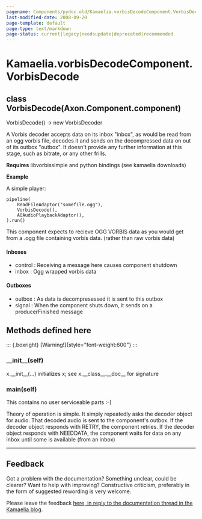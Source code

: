```yaml
---
pagename: Components/pydoc.old/Kamaelia.vorbisDecodeComponent.VorbisDecode
last-modified-date: 2008-09-20
page-template: default
page-type: text/markdown
page-status: current|legacy|needsupdate|deprecated|recommended
---
```

Kamaelia.vorbisDecodeComponent.VorbisDecode
===========================================

class VorbisDecode(Axon.Component.component)
--------------------------------------------

VorbisDecode() -\> new VorbisDecoder

A Vorbis decoder accepts data on its inbox \"inbox\", as would be read
from an ogg vorbis file, decodes it and sends on the decompressed data
on out of its outbox \"outbox\". It doesn\'t provide any further
information at this stage, such as bitrate, or any other frills.

**Requires** libvorbissimple and python bindings (see kamaelia
downloads)

**Example**

A simple player:

``` {.literal-block}
pipeline(
    ReadFileAdaptor("somefile.ogg"),
    VorbisDecode(),
    AOAudioPlaybackAdaptor(),
).run()
```

This component expects to recieve OGG VORBIS data as you would get from
a .ogg file containing vorbis data. (rather than raw vorbis data)

#### Inboxes

-   control : Receiving a message here causes component shutdown
-   inbox : Ogg wrapped vorbis data

#### Outboxes

-   outbox : As data is decompresessed it is sent to this outbox
-   signal : When the component shuts down, it sends on a
    producerFinished message

Methods defined here
--------------------

::: {.boxright}
[Warning!]{style="font-weight:600"}
:::

### \_\_init\_\_(self)

x.\_\_init\_\_(\...) initializes x; see x.\_\_class\_\_.\_\_doc\_\_ for
signature

### main(self)

This contains no user serviceable parts :-)

Theory of operation is simple. It simply repeatedly asks the decoder
object for audio. That decoded audio is sent to the component\'s outbox.
If the decoder object responds with RETRY, the component retries. If the
decoder object responds with NEEDDATA, the component waits for data on
any inbox until some is available (from an inbox)

------------------------------------------------------------------------

Feedback
--------

Got a problem with the documentation? Something unclear, could be
clearer? Want to help with improving? Constructive criticism, preferably
in the form of suggested rewording is very welcome.

Please leave the feedback [here, in reply to the documentation thread in
the Kamaelia
blog](http://kamaelia.sourceforge.net/cgi-bin/blog/blog.cgi?rm=addpostcomment&postid=1131454685).
